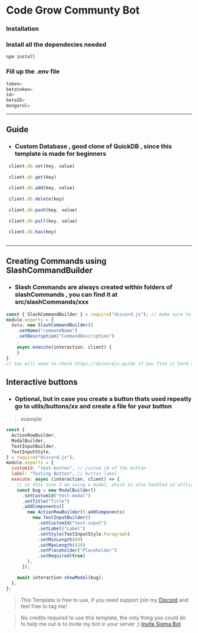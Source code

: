  # Code Grow Communty Bot
 ### Installation

 ###  Install all the dependecies needed
 ```shell
 npm install
 ```

 ### Fill up the .env file
```js
token=
betatoken=
id=
betaID=
mongorul=
```

 -----
## Guide

 * ### Custom Database , good clone of QuickDB , since this template is made for beginners
 ```js
  client.db.set(key, value)
  
  client.db.get(key)
  
  client.db.add(key, value)
  
  client.db.delete(key)
  
  client.db.push(key, value)
  
  client.db.pull(key, value)
  
  client.db.has(key)  
   
  ```
 -----

## Creating Commands using SlashCommandBuilder

* ### Slash Commands are always created within folders of slashCommands , you can find it at src/slashCommands/xxx 
```js 
const { SlashCommandBuilder } = require("discord.js"); // make sure to define SlashCommandBuilder
module.exports = {
  data: new SlashCommandBuilder()
    .setName("commandName") 
    .setDescription("CommandDescription")
    ,
    async execute(interaction, client) {
    }
}
// You will need to check https://discordjs.guide if you find it hard to create commands 
```
## Interactive buttons 
* ### Optional, but in case you create a button thats used repeatly go to utils/buttons/xx and create a file for your button 
> example: 
```js
const {
  ActionRowBuilder,
  ModalBuilder,
  TextInputBuilder,
  TextInputStyle,
} = require("discord.js");
module.exports = {
  customId: "test-button", // custom id of the button
  label: "Testing Button", // button label 
  execute: async (interaction, client) => {
    // in this case I am using a modal, which is also handled in utils/modals/test.js 
    const bug = new ModalBuilder()
      .setCustomId("test-modal")
      .setTitle("Title")
      .addComponents([
        new ActionRowBuilder().addComponents(
          new TextInputBuilder()
            .setCustomId("test-input")
            .setLabel("Label")
            .setStyle(TextInputStyle.Paragraph)
            .setMinLength(69)
            .setMaxLength(420)
            .setPlaceholder("Placeholder")
            .setRequired(true)
        ),
      ]);

    await interaction.showModal(bug);
  },
};
```









> This Template is free to use, if you need support join my [Discord](https://theauto.dev/discord) and feel free to tag me! 

> No credits required to use this template, the only thing you could do to help me out is to invite my bot in your server ;) [Invite Sigma Bot](https://theauto.dev/bots/sigmabot)
